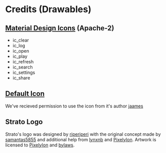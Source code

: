 # Credits (Drawables)
## [Material Design Icons](https://material.io/resources/icons) (Apache-2)
* ic_clear
* ic_log
* ic_open
* ic_play
* ic_refresh
* ic_search
* ic_settings
* ic_share
## [Default Icon](https://github.com/switchbrew/libnx/blob/master/nx/default_icon.jpg)
We've recieved permission to use the icon from it's author [jaames](https://github.com/jaames)
## Strato Logo
Strato's logo was designed by [riperiperi](https://github.com/riperiperi) with the original concept made by [samantas5855](https://github.com/samantas5855) and additional help from [lynxnb](https://github.com/lynxnb) and [PixelyIon](https://github.com/PixelyIon). Artwork is licensed to [PixelyIon](https://github.com/PixelyIon) and [bylaws](https://github.com/bylaws).